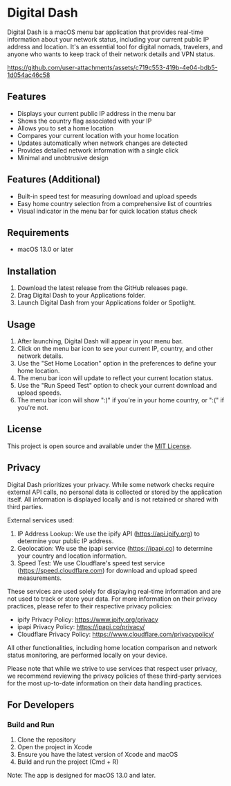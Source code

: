 # Digital Dash

Digital Dash is a macOS menu bar application that provides real-time information about your network status, including your current public IP address and location. It's an essential tool for digital nomads, travelers, and anyone who wants to keep track of their network details and VPN status.

https://github.com/user-attachments/assets/c719c553-419b-4e04-bdb5-1d054ac46c58

## Features

- Displays your current public IP address in the menu bar
- Shows the country flag associated with your IP
- Allows you to set a home location
- Compares your current location with your home location
- Updates automatically when network changes are detected
- Provides detailed network information with a single click
- Minimal and unobtrusive design

## Features (Additional)

- Built-in speed test for measuring download and upload speeds
- Easy home country selection from a comprehensive list of countries
- Visual indicator in the menu bar for quick location status check

## Requirements

- macOS 13.0 or later

## Installation

1. Download the latest release from the GitHub releases page.
2. Drag Digital Dash to your Applications folder.
3. Launch Digital Dash from your Applications folder or Spotlight.

## Usage

1. After launching, Digital Dash will appear in your menu bar.
2. Click on the menu bar icon to see your current IP, country, and other network details.
3. Use the "Set Home Location" option in the preferences to define your home location.
4. The menu bar icon will update to reflect your current location status.
5. Use the "Run Speed Test" option to check your current download and upload speeds.
6. The menu bar icon will show ":)" if you're in your home country, or ":(" if you're not.

## License

This project is open source and available under the [MIT License](LICENSE).

## Privacy

Digital Dash prioritizes your privacy. While some network checks require external API calls, no personal data is collected or stored by the application itself. All information is displayed locally and is not retained or shared with third parties.

External services used:

1. IP Address Lookup: We use the ipify API (https://api.ipify.org) to determine your public IP address.
2. Geolocation: We use the ipapi service (https://ipapi.co) to determine your country and location information.
3. Speed Test: We use Cloudflare's speed test service (https://speed.cloudflare.com) for download and upload speed measurements.

These services are used solely for displaying real-time information and are not used to track or store your data. For more information on their privacy practices, please refer to their respective privacy policies:

- ipify Privacy Policy: https://www.ipify.org/privacy
- ipapi Privacy Policy: https://ipapi.co/privacy/
- Cloudflare Privacy Policy: https://www.cloudflare.com/privacypolicy/

All other functionalities, including home location comparison and network status monitoring, are performed locally on your device.

Please note that while we strive to use services that respect user privacy, we recommend reviewing the privacy policies of these third-party services for the most up-to-date information on their data handling practices.


## For Developers

### Build and Run

1. Clone the repository
2. Open the project in Xcode
3. Ensure you have the latest version of Xcode and macOS
4. Build and run the project (Cmd + R)

Note: The app is designed for macOS 13.0 and later.


